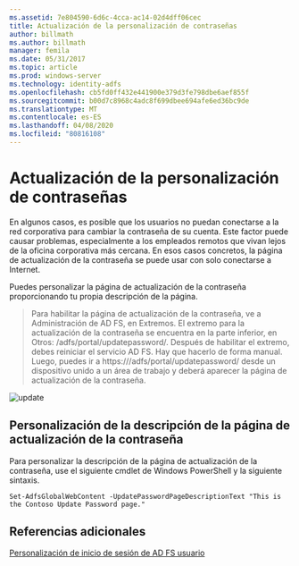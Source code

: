 ```yaml
---
ms.assetid: 7e804590-6d6c-4cca-ac14-02d4dff06cec
title: Actualización de la personalización de contraseñas
author: billmath
ms.author: billmath
manager: femila
ms.date: 05/31/2017
ms.topic: article
ms.prod: windows-server
ms.technology: identity-adfs
ms.openlocfilehash: cb5fd0ff432e441900e379d3fe798dbe6aef855f
ms.sourcegitcommit: b00d7c8968c4adc8f699dbee694afe6ed36bc9de
ms.translationtype: MT
ms.contentlocale: es-ES
ms.lasthandoff: 04/08/2020
ms.locfileid: "80816108"
---
```

# <a name="update-password-customization"></a>Actualización de la personalización de contraseñas 


En algunos casos, es posible que los usuarios no puedan conectarse a la red corporativa para cambiar la contraseña de su cuenta. Este factor puede causar problemas, especialmente a los empleados remotos que vivan lejos de la oficina corporativa más cercana. En esos casos concretos, la página de actualización de la contraseña se puede usar con solo conectarse a Internet.  
  
Puedes personalizar la página de actualización de la contraseña proporcionando tu propia descripción de la página.  
  
> Para habilitar la página de actualización de la contraseña, ve a Administración de AD FS, en Extremos. El extremo para la actualización de la contraseña se encuentra en la parte inferior, en Otros: /adfs/portal/updatepassword/. Después de habilitar el extremo, debes reiniciar el servicio AD FS. Hay que hacerlo de forma manual. Luego, puedes ir a https://<fqdn>/adfs/portal/updatepassword/ desde un dispositivo unido a un área de trabajo y deberá aparecer la página de actualización de la contraseña.  
  
![update](media/AD-FS-user-sign-in-customization/ADFS_Blue_Custom5.png)  
  
## <a name="customize-the-update-password-page-description"></a>Personalización de la descripción de la página de actualización de la contraseña  
Para personalizar la descripción de la página de actualización de la contraseña, use el siguiente cmdlet de Windows PowerShell y la siguiente sintaxis.  
  

    Set-AdfsGlobalWebContent -UpdatePasswordPageDescriptionText "This is the Contoso Update Password page."  

## <a name="additional-references"></a>Referencias adicionales 
[Personalización de inicio de sesión de AD FS usuario](AD-FS-user-sign-in-customization.md)  
